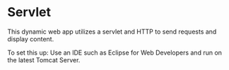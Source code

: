 # Servlet
This dynamic web app utilizes a servlet and HTTP to send requests and display content. 

To set this up:
  Use an IDE such as Eclipse for Web Developers and run on the latest Tomcat Server.
  
